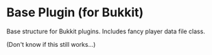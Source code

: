 Base Plugin (for Bukkit)
=================

Base structure for Bukkit plugins. Includes fancy player data file class.

(Don't know if this still works...)
